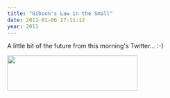 ```yaml
---
title: "Gibson's Law in the Small"
date: 2011-01-06 17:11:12
year: 2011
---
```

A little bit of the future from this morning's Twitter… :-)

<img src="{{'/files/2011/01/future-300x82.png' | relative_url}}" width="300" height="82" class="centered">
